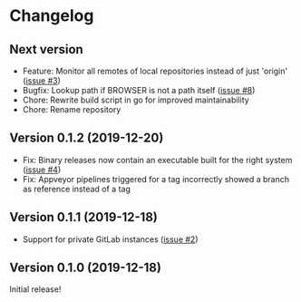 # Changelog

## Next version

* Feature: Monitor all remotes of local repositories instead of just 'origin' ([issue #3](https://github.com/nbedos/cistern/issues/3))
* Bugfix: Lookup path if BROWSER is not a path itself ([issue #8](https://github.com/nbedos/cistern/issues/8))
* Chore: Rewrite build script in go for improved maintainability
* Chore: Rename repository


## Version 0.1.2 (2019-12-20)

* Fix: Binary releases now contain an executable built for the right system ([issue #4](https://github.com/nbedos/cistern/issues/4))
* Fix: Appveyor pipelines triggered for a tag incorrectly showed a branch as reference instead of a tag


## Version 0.1.1 (2019-12-18)

* Support for private GitLab instances ([issue #2](https://github.com/nbedos/cistern/issues/2))


## Version 0.1.0 (2019-12-18)
Initial release!
